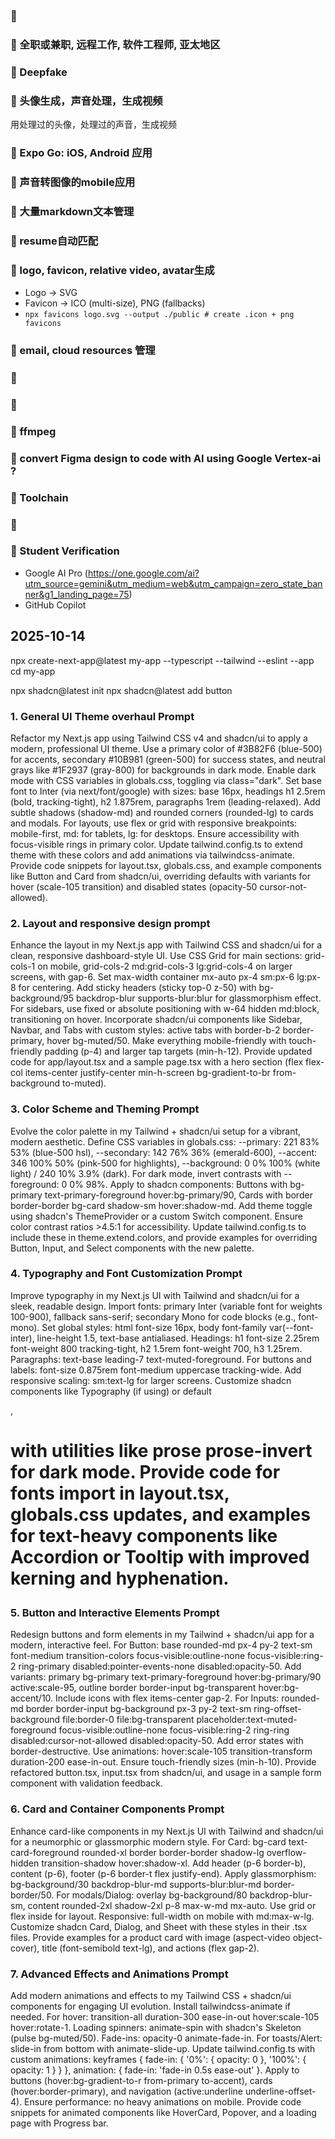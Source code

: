 ### 🥃 

### 🥃 全职或兼职, 远程工作, 软件工程师, 亚太地区

### 🥃 Deepfake

### 🥃 头像生成，声音处理，生成视频

用处理过的头像，处理过的声音，生成视频

### 🥃 Expo Go: iOS, Android 应用

### 🥃 声音转图像的mobile应用

### 🥃 大量markdown文本管理

### 🥃 resume自动匹配

### 🥃 logo, favicon, relative video, avatar生成

- Logo → SVG
- Favicon → ICO (multi-size), PNG (fallbacks)
- `npx favicons logo.svg --output ./public # create .icon + png favicons`



### 🥃 email, cloud resources 管理 

### 🥃 

### 🥃 

### 🥃 ffmpeg

### 🥃 convert Figma design to code with AI using Google Vertex-ai ?

### 🥃 Toolchain

### 🥃 

### 🥃 Student Verification

- Google AI Pro (https://one.google.com/ai?utm_source=gemini&utm_medium=web&utm_campaign=zero_state_banner&g1_landing_page=75)
- GitHub Copilot


## 2025-10-14

npx create-next-app@latest my-app --typescript --tailwind --eslint --app
cd my-app

npx shadcn@latest init
npx shadcn@latest add button

### 1. General UI Theme overhaul Prompt

Refactor my Next.js app using Tailwind CSS v4 and shadcn/ui to apply a modern, professional UI theme. Use a primary color of #3B82F6 (blue-500) for accents, secondary #10B981 (green-500) for success states, and neutral grays like #1F2937 (gray-800) for backgrounds in dark mode. Enable dark mode with CSS variables in globals.css, toggling via class="dark". Set base font to Inter (via next/font/google) with sizes: base 16px, headings h1 2.5rem (bold, tracking-tight), h2 1.875rem, paragraphs 1rem (leading-relaxed). Add subtle shadows (shadow-md) and rounded corners (rounded-lg) to cards and modals. For layouts, use flex or grid with responsive breakpoints: mobile-first, md: for tablets, lg: for desktops. Ensure accessibility with focus-visible rings in primary color. Update tailwind.config.ts to extend theme with these colors and add animations via tailwindcss-animate. Provide code snippets for layout.tsx, globals.css, and example components like Button and Card from shadcn/ui, overriding defaults with variants for hover (scale-105 transition) and disabled states (opacity-50 cursor-not-allowed).

### 2. Layout and responsive design prompt

Enhance the layout in my Next.js app with Tailwind CSS and shadcn/ui for a clean, responsive dashboard-style UI. Use CSS Grid for main sections: grid-cols-1 on mobile, grid-cols-2 md:grid-cols-3 lg:grid-cols-4 on larger screens, with gap-6. Set max-width container mx-auto px-4 sm:px-6 lg:px-8 for centering. Add sticky headers (sticky top-0 z-50) with bg-background/95 backdrop-blur supports-blur:blur for glassmorphism effect. For sidebars, use fixed or absolute positioning with w-64 hidden md:block, transitioning on hover. Incorporate shadcn/ui components like Sidebar, Navbar, and Tabs with custom styles: active tabs with border-b-2 border-primary, hover bg-muted/50. Make everything mobile-friendly with touch-friendly padding (p-4) and larger tap targets (min-h-12). Provide updated code for app/layout.tsx and a sample page.tsx with a hero section (flex flex-col items-center justify-center min-h-screen bg-gradient-to-br from-background to-muted).

### 3. Color Scheme and Theming Prompt

Evolve the color palette in my Tailwind + shadcn/ui setup for a vibrant, modern aesthetic. Define CSS variables in globals.css: --primary: 221 83% 53% (blue-500 hsl), --secondary: 142 76% 36% (emerald-600), --accent: 346 100% 50% (pink-500 for highlights), --background: 0 0% 100% (white light) / 240 10% 3.9% (dark). For dark mode, invert contrasts with --foreground: 0 0% 98%. Apply to shadcn components: Buttons with bg-primary text-primary-foreground hover:bg-primary/90, Cards with border border-border bg-card shadow-sm hover:shadow-md. Add theme toggle using shadcn's ThemeProvider or a custom Switch component. Ensure color contrast ratios >4.5:1 for accessibility. Update tailwind.config.ts to include these in theme.extend.colors, and provide examples for overriding Button, Input, and Select components with the new palette.

### 4. Typography and Font Customization Prompt

Improve typography in my Next.js UI with Tailwind and shadcn/ui for a sleek, readable design. Import fonts: primary Inter (variable font for weights 100-900), fallback sans-serif; secondary Mono for code blocks (e.g., font-mono). Set global styles: html font-size 16px, body font-family var(--font-inter), line-height 1.5, text-base antialiased. Headings: h1 font-size 2.25rem font-weight 800 tracking-tight, h2 1.5rem font-weight 700, h3 1.25rem. Paragraphs: text-base leading-7 text-muted-foreground. For buttons and labels: font-size 0.875rem font-medium uppercase tracking-wide. Add responsive scaling: sm:text-lg for larger screens. Customize shadcn components like Typography (if using) or default <p>, <h1> with utilities like prose prose-invert for dark mode. Provide code for fonts import in layout.tsx, globals.css updates, and examples for text-heavy components like Accordion or Tooltip with improved kerning and hyphenation.

### 5. Button and Interactive Elements Prompt

Redesign buttons and form elements in my Tailwind + shadcn/ui app for a modern, interactive feel. For Button: base rounded-md px-4 py-2 text-sm font-medium transition-colors focus-visible:outline-none focus-visible:ring-2 ring-primary disabled:pointer-events-none disabled:opacity-50. Add variants: primary bg-primary text-primary-foreground hover:bg-primary/90 active:scale-95, outline border border-input bg-transparent hover:bg-accent/10. Include icons with flex items-center gap-2. For Inputs: rounded-md border border-input bg-background px-3 py-2 text-sm ring-offset-background file:border-0 file:bg-transparent placeholder:text-muted-foreground focus-visible:outline-none focus-visible:ring-2 ring-ring disabled:cursor-not-allowed disabled:opacity-50. Add error states with border-destructive. Use animations: hover:scale-105 transition-transform duration-200 ease-in-out. Ensure touch-friendly sizes (min-h-10). Provide refactored button.tsx, input.tsx from shadcn/ui, and usage in a sample form component with validation feedback.

### 6. Card and Container Components Prompt

Enhance card-like components in my Next.js UI with Tailwind and shadcn/ui for a neumorphic or glassmorphic modern style. For Card: bg-card text-card-foreground rounded-xl border border-border shadow-lg overflow-hidden transition-shadow hover:shadow-xl. Add header (p-6 border-b), content (p-6), footer (p-6 border-t flex justify-end). Apply glassmorphism: bg-background/30 backdrop-blur-md supports-blur:blur-md border-border/50. For modals/Dialog: overlay bg-background/80 backdrop-blur-sm, content rounded-2xl shadow-2xl p-8 max-w-md mx-auto. Use grid or flex inside for layout. Responsive: full-width on mobile with md:max-w-lg. Customize shadcn Card, Dialog, and Sheet with these styles in their .tsx files. Provide examples for a product card with image (aspect-video object-cover), title (font-semibold text-lg), and actions (flex gap-2).

### 7. Advanced Effects and Animations Prompt

Add modern animations and effects to my Tailwind CSS + shadcn/ui components for engaging UI evolution. Install tailwindcss-animate if needed. For hover: transition-all duration-300 ease-in-out hover:scale-105 hover:rotate-1. Loading spinners: animate-spin with shadcn's Skeleton (pulse bg-muted/50). Fade-ins: opacity-0 animate-fade-in. For toasts/Alert: slide-in from bottom with animate-slide-up. Update tailwind.config.ts with custom animations: keyframes { fade-in: { '0%': { opacity: 0 }, '100%': { opacity: 1 } } }, animation: { fade-in: 'fade-in 0.5s ease-out' }. Apply to buttons (hover:bg-gradient-to-r from-primary to-accent), cards (hover:border-primary), and navigation (active:underline underline-offset-4). Ensure performance: no heavy animations on mobile. Provide code snippets for animated components like HoverCard, Popover, and a loading page with Progress bar.
